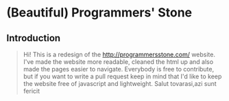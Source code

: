 # (Beautiful) Programmers' Stone

## Introduction

> Hi! This is a redesign of the http://programmersstone.com/ website. I've made the website more readable, cleaned the html up and also made the pages easier to navigate. Everybody is free to contribute, but if you want to write a pull request keep in mind that I'd like to keep the website free of javascript and lightweight.
> Salut tovarasi,azi sunt fericit
